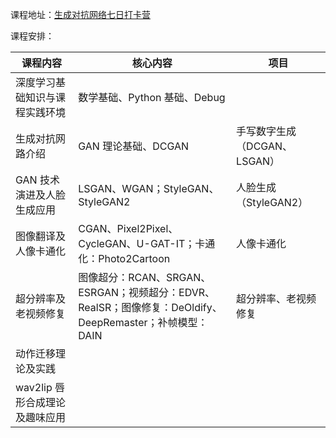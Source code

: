 课程地址：[生成对抗网络七日打卡营](https://aistudio.baidu.com/aistudio/education/group/info/16651)

课程安排：



| 课程内容                       | 核心内容                                                     | 项目                         |
| ------------------------------ | ------------------------------------------------------------ | ---------------------------- |
| 深度学习基础知识与课程实践环境 | 数学基础、Python 基础、Debug                                 |                              |
| 生成对抗网路介绍               | GAN 理论基础、DCGAN                                          | 手写数字生成（DCGAN、LSGAN） |
| GAN 技术演进及人脸生成应用     | LSGAN、WGAN；StyleGAN、StyleGAN2                             | 人脸生成（StyleGAN2）        |
| 图像翻译及人像卡通化           | CGAN、Pixel2Pixel、CycleGAN、U-GAT-IT；卡通化：Photo2Cartoon | 人像卡通化                   |
| 超分辨率及老视频修复           | 图像超分：RCAN、SRGAN、ESRGAN；视频超分：EDVR、RealSR；图像修复：DeOldify、DeepRemaster；补帧模型：DAIN | 超分辨率、老视频修复         |
| 动作迁移理论及实践             |                                                              |                              |
| wav2lip 唇形合成理论及趣味应用 |                                                              |                              |

